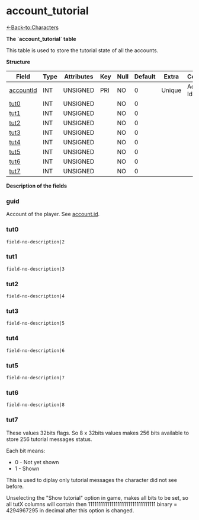 # account\_tutorial

[<-Back-to:Characters](database-characters.md)

**The \`account\_tutorial\` table**

This table is used to store the tutorial state of all the accounts.

**Structure**

| Field          | Type | Attributes | Key | Null | Default | Extra  | Comment            |
| -------------- | ---- | ---------- | --- | ---- | ------- | ------ | ------------------ |
| [accountId][1] | INT  | UNSIGNED   | PRI | NO   | 0       | Unique | Account Identifier |
| [tut0][2]      | INT  | UNSIGNED   |     | NO   | 0       |        |                    |
| [tut1][3]      | INT  | UNSIGNED   |     | NO   | 0       |        |                    |
| [tut2][4]      | INT  | UNSIGNED   |     | NO   | 0       |        |                    |
| [tut3][5]      | INT  | UNSIGNED   |     | NO   | 0       |        |                    |
| [tut4][6]      | INT  | UNSIGNED   |     | NO   | 0       |        |                    |
| [tut5][7]      | INT  | UNSIGNED   |     | NO   | 0       |        |                    |
| [tut6][8]      | INT  | UNSIGNED   |     | NO   | 0       |        |                    |
| [tut7][9]      | INT  | UNSIGNED   |     | NO   | 0       |        |                    |

[1]: #accountid
[2]: #tut0
[3]: #tut1
[4]: #tut2
[5]: #tut3
[6]: #tut4
[7]: #tut5
[8]: #tut6
[9]: #tut7

**Description of the fields**

### guid

Account of the player. See [account.id](account#id).

### tut0

`field-no-description|2`

### tut1

`field-no-description|3`

### tut2

`field-no-description|4`

### tut3

`field-no-description|5`

### tut4

`field-no-description|6`

### tut5

`field-no-description|7`

### tut6

`field-no-description|8`

### tut7

These values 32bits flags. So 8 x 32bits values makes 256 bits available to store 256 tutorial messages status.

Each bit means:

- 0 - Not yet shown
- 1 - Shown

This is used to diplay only tutorial messages the character did not see before.

Unselecting the "Show tutorial" option in game, makes all bits to be set, so all tutX columns will contain then 11111111111111111111111111111111 binary = 4294967295 in decimal after this option is changed.

